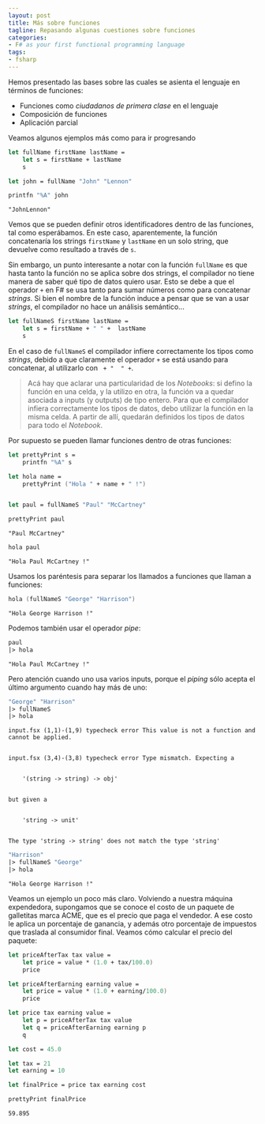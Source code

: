 ```yaml
---
layout: post
title: Más sobre funciones 
tagline: Repasando algunas cuestiones sobre funciones
categories: 
- F# as your first functional programming language
tags:
- fsharp
---
```





Hemos presentado las bases sobre las cuales se asienta el lenguaje en términos de funciones: 

- Funciones como _ciudadanos de primera clase_ en el lenguaje
- Composición de funciones
- Aplicación parcial

Veamos algunos ejemplos más como para ir progresando

```fsharp
let fullName firstName lastName =
    let s = firstName + lastName 
    s 

let john = fullName "John" "Lennon"     

printfn "%A" john    

```

    "JohnLennon"


Vemos que se pueden definir otros identificadores dentro de las funciones, tal como esperábamos. En este caso, aparentemente, la función concatenaría los strings `firstName` y `lastName` en un solo string, que devuelve como resultado a través de `s`. 

Sin embargo, un punto interesante a notar con la función `fullName` es que hasta tanto la función no se aplica sobre dos strings, el compilador no tiene manera de saber qué tipo de datos quiero usar. Esto se debe a que el operador `+` en F# se usa tanto para sumar números como para concatenar _strings_. Si bien el nombre de la función induce a pensar que se van a usar _strings_, el compilador no hace un análisis semántico... 


```fsharp
let fullNameS firstName lastName =
    let s = firstName + " " +  lastName 
    s 
```

En el caso de `fullNameS` el compilador infiere correctamente los tipos como _strings_, debido a que claramente el operador `+` se está usando para concatenar, al utilizarlo con ` + "  " +`. 

> Acá hay que aclarar una particularidad de los _Notebooks_: si defino la función en una celda, y la utilizo en otra, la función va a quedar asociada a inputs (y outputs) de tipo entero. Para que el compilador infiera correctamente los tipos de datos, debo utilizar la función en la misma celda. A partir de allí, quedarán definidos los tipos de datos para todo el _Notebook_.

Por supuesto se pueden llamar funciones dentro de otras funciones:

```fsharp
let prettyPrint s =
    printfn "%A" s 

let hola name =
    prettyPrint ("Hola " + name + " !")



```

```fsharp
let paul = fullNameS "Paul" "McCartney"

prettyPrint paul
```

    "Paul McCartney"


```fsharp
hola paul
```

    "Hola Paul McCartney !"


Usamos los paréntesis para separar los llamados a funciones que llaman a funciones:

```fsharp
hola (fullNameS "George" "Harrison")
```

    "Hola George Harrison !"


Podemos también usar el operador _pipe_:

```fsharp
paul 
|> hola 
```

    "Hola Paul McCartney !"


Pero atención cuando uno usa varios inputs, porque el _piping_ sólo acepta el último argumento cuando hay más de uno:

```fsharp
"George" "Harrison"
|> fullNameS 
|> hola 
```


    input.fsx (1,1)-(1,9) typecheck error This value is not a function and cannot be applied.


    input.fsx (3,4)-(3,8) typecheck error Type mismatch. Expecting a


        '(string -> string) -> obj'    


    but given a


        'string -> unit'    


    The type 'string -> string' does not match the type 'string'


```fsharp
"Harrison"
|> fullNameS "George" 
|> hola 
```

    "Hola George Harrison !"


Veamos un ejemplo un poco más claro. Volviendo a nuestra máquina expendedora, supongamos que se conoce el costo de un paquete de galletitas marca ACME, que es el precio que paga el vendedor. A ese costo le aplica un porcentaje de ganancia, y además otro porcentaje de impuestos que traslada al consumidor final. Veamos cómo calcular el precio del paquete:

```fsharp
let priceAfterTax tax value = 
    let price = value * (1.0 + tax/100.0)
    price 

let priceAfterEarning earning value = 
    let price = value * (1.0 + earning/100.0)
    price 

let price tax earning value = 
    let p = priceAfterTax tax value 
    let q = priceAfterEarning earning p 
    q  


```

```fsharp
let cost = 45.0 

let tax = 21 
let earning = 10 

let finalPrice = price tax earning cost 

prettyPrint finalPrice
```

    59.895

